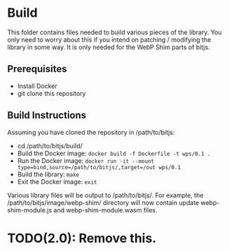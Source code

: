 # Build

This folder contains files needed to build various pieces of the library.  You only need to worry
about this if you intend on patching / modifying the library in some way. It is only needed for the
WebP Shim parts of bitjs.

## Prerequisites
  * Install Docker
  * git clone this repository

## Build Instructions

Assuming you have cloned the repository in /path/to/bitjs:
  * cd /path/to/bitjs/build/
  * Build the Docker image: `docker build -f Dockerfile -t wps/0.1 .`
  * Run the Docker image: `docker run -it --mount type=bind,source=/path/to/bitjs/,target=/out wps/0.1`
  * Build the library: `make`
  * Exit the Docker image: `exit`

Various library files will be output to /path/to/bitjs/.  For example, the
/path/to/bitjs/image/webp-shim/ directory will now contain update webp-shim-module.js and
webp-shim-module.wasm files.

# TODO(2.0): Remove this.

